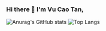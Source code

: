 



### Hi there 👋 I'm Vu Cao Tan,

<!-- - 🔭 I’m currently working on:
- 	- [X] FrontEnd Developer
	- [X] Flutter Developer
	- [ ] Fullstack Developer
	- [ ] Tech Lead 
	- [ ] Brse 

- :bulb: I'm interested in : **Passion for learning Technology**
- 🌱 I’m currently pursuing **Fullstack Developer**. -->

![Anurag's GitHub stats](https://github-readme-stats.vercel.app/api?username=VuTan115&show_icons=true&theme=radical)
![Top Langs](https://github-readme-stats.vercel.app/api/top-langs/?username=VuTan115&layout=compact)

<!-- ### My skills include

<p align="center">
  <img src="https://cdn.jsdelivr.net/gh/devicons/devicon/icons/cplusplus/cplusplus-original.svg"  width="40" height="40" / />
  <img src="https://cdn.jsdelivr.net/gh/devicons/devicon/icons/javascript/javascript-original.svg"  width="40" height="40" />
  <img src="https://cdn.jsdelivr.net/gh/devicons/devicon/icons/php/php-original.svg"  width="40" height="40" />
  <img src="https://cdn.jsdelivr.net/gh/devicons/devicon/icons/java/java-original.svg" width="40" height="40" />
	<img title="Dart" alt="Dart" src="https://cdn.jsdelivr.net/gh/devicons/devicon/icons/dart/dart-original.svg" width="40" height="40" />
  <img src="https://cdn.jsdelivr.net/gh/devicons/devicon/icons/laravel/laravel-plain-wordmark.svg"  width="40" height="40" />
  <img title="Flutter" alt="Flutter" src="https://cdn.jsdelivr.net/gh/devicons/devicon/icons/flutter/flutter-original.svg" width="40" height="40" />
	<img title="Python" alt="Python" src="https://raw.githubusercontent.com/Thomas-George-T/Thomas-George-T/master/assets/python.svg" width="40" height="40" />
	<img title="MySQL" alt="MySQL" src="https://raw.githubusercontent.com/Thomas-George-T/Thomas-George-T/master/assets/mysql.svg" width="40" height="40" />
  <img src="https://cdn.jsdelivr.net/gh/devicons/devicon/icons/jquery/jquery-original-wordmark.svg" width="40" height="40" />
  <img src="https://cdn.jsdelivr.net/gh/devicons/devicon/icons/express/express-original-wordmark.svg"  width="40" height="40"  />
  <img src="https://cdn.jsdelivr.net/gh/devicons/devicon/icons/mongodb/mongodb-original-wordmark.svg"  width="40" height="40" />
  <img src="https://cdn.jsdelivr.net/gh/devicons/devicon/icons/bootstrap/bootstrap-plain-wordmark.svg"  width="40" height="40" />
  <img src="https://cdn.jsdelivr.net/gh/devicons/devicon/icons/yarn/yarn-original-wordmark.svg"  width="40" height="40" />
  <img src="https://cdn.jsdelivr.net/gh/devicons/devicon/icons/composer/composer-original.svg"  width="40" height="40" />
  <img src="https://cdn.jsdelivr.net/gh/devicons/devicon/icons/ubuntu/ubuntu-plain-wordmark.svg"  width="40" height="40" />
  <img src="https://cdn.jsdelivr.net/gh/devicons/devicon/icons/webpack/webpack-original.svg"  width="40" height="40" />
  <img src="https://cdn.jsdelivr.net/gh/devicons/devicon/icons/yarn/yarn-original.svg" width="40" height="40" />
  <img src="https://cdn.jsdelivr.net/gh/devicons/devicon/icons/babel/babel-original.svg"  width="40" height="40"/>
  <img src="https://cdn.jsdelivr.net/gh/devicons/devicon/icons/css3/css3-original-wordmark.svg"  width="40" height="40"/>
  <img title="Sass" alt="Sass" src="https://cdn.jsdelivr.net/gh/devicons/devicon/icons/sass/sass-original.svg" height="40" />
  <img title="NextJS" alt="NextJS" src="https://cdn.jsdelivr.net/gh/devicons/devicon/icons/nextjs/nextjs-original-wordmark.svg"  width="50" height="40"/>
  <img src="https://cdn.jsdelivr.net/gh/devicons/devicon/icons/npm/npm-original-wordmark.svg"  width="40" height="40"/>
  <img src="https://cdn.jsdelivr.net/gh/devicons/devicon/icons/nodejs/nodejs-original-wordmark.svg" width="40" height="40"  />
  <img src="https://cdn.jsdelivr.net/gh/devicons/devicon/icons/react/react-original-wordmark.svg" width="40" height="40"  />
  <img src="https://cdn.jsdelivr.net/gh/devicons/devicon/icons/tailwindcss/tailwindcss-plain.svg" width="40" height="40" />
  <img src="https://cdn.jsdelivr.net/gh/devicons/devicon/icons/docker/docker-original-wordmark.svg"  width="40" height="40" />
	<img src="https://cdn.jsdelivr.net/gh/devicons/devicon/icons/git/git-original-wordmark.svg" width="40" height="40" />
  <img src="https://cdn.jsdelivr.net/gh/devicons/devicon/icons/vscode/vscode-original.svg"  width="40" height="40" />
  <img src="https://cdn.jsdelivr.net/gh/devicons/devicon/icons/slack/slack-original.svg"  width="40" height="40" />
	<img title="linux" alt="linux" src="https://raw.githubusercontent.com/Thomas-George-T/Thomas-George-T/master/assets/linux-tux.svg"  width="40" height="40" />
  <img src="https://cdn.jsdelivr.net/gh/devicons/devicon/icons/windows8/windows8-original.svg" width="40" height="40" />
</p>
 -->
<!--

Here are some ideas to get you started:

- 🔭 I’m currently working on ...
- 🌱 I’m currently learning ...
- 👯 I’m looking to collaborate on ...
- 🤔 I’m looking for help with ...
- 💬 Ask me about ...
- 📫 How to reach me: ...
- 😄 Pronouns: ...
- ⚡ Fun fact: ...
-->

<!-- ## 📫 How to reach me:
 -->




